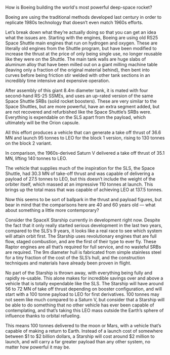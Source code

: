 How is Boeing building the world's most powerful deep-space rocket?

Boeing are using the traditional methods developed last century in order to replicate 1980s technology that doesn’t even match 1960s efforts.

Let’s break down what they’re actually doing so that you can get an idea what the issues are. Starting with the engines, Boeing are using old RS25 Space Shuttle main engines that run on hydrogen and oxygen. These are literally old engines from the Shuttle program, but have been modified to increase the thrust at the price of only being single use, no longer reusable like they were on the Shuttle. The main tank walls are huge slabs of aluminum alloy that have been milled out on a giant milling machine table (leaving only a fraction of the original material behind), then bent into curves before being friction stir welded with other tank sections in an incredibly time intensive and expensive operation.

After assembly of this giant 8.4m diameter tank, it is mated with four second-hand RS-25 SSMEs, and uses an up-rated version of the same Space Shuttle SRBs (solid rocket boosters). These are very similar to the Space Shuttles, but are more powerful, have an extra segment added, but are not recovered and refurbished like the Space Shuttle’s SRBs were. Everything is expendable on the SLS apart from the payload, which ultimately will be the Orion capsule.

All this effort produces a vehicle that can generate a take off thrust of 36.6 MN and launch 95 tonnes to LEO for the block 1 version, rising to 130 tonnes on the block 2 variant.

In comparison, the 1960s-derived Saturn V delivered a take off thrust of 35.1 MN, lifting 140 tonnes to LEO.

The vehicle that supplies much of the inspiration for the SLS, the Space Shuttle, had 30.3 MN of take-off thrust and was capable of delivering a payload of 27.5 tonnes to LEO, but this doesn’t include the weight of the orbiter itself, which massed at an impressive 110 tonnes at launch. This brings up the total mass that was capable of achieving LEO at 137.5 tonnes.

Now this seems to be sort of ballpark in the thrust and payload figures, but bear in mind that the comparisons here are 40 and 60 years old — what about something a little more contemporary?

Consider the SpaceX Starship currently in development right now. Despite the fact that it only really started serious development in the last two years, compared to the SLS’s 9 years, it looks like a real race to see which system will attain orbit first. The Starship uses revolutionary engines that are full flow, staged combustion, and are the first of their type to ever fly. These Raptor engines are all that’s required for full service, and no wasteful SRBs are required. The 9m diameter hull is fabricated from simple stainless steel for a tiny fraction of the cost of the SLS’s hull, and the construction techniques and materials have already been proven in flight.

No part of the Starship is thrown away, with everything being fully and rapidly re-usable. This alone makes for incredible savings over and above a vehicle that is totally expendable like the SLS. The Starship will have around 56 to 72 MN of take off thrust depending on booster configuration, and will start with a 100 tonne payload to LEO for first derivatives. 100 tonnes may not seem like much compared to a Saturn V, but consider that a Starship will be able to do something that no other vehicle has ever been capable of contemplating, and that’s taking this LEO mass outside the Earth’s sphere of influence thanks to orbital refueling.

This means 100 tonnes delivered to the moon or Mars, with a vehicle that’s capable of making a return to Earth. Instead of a launch cost of somewhere between $1 to $2 billion dollars, a Starship will cost around $2 million to launch, and will carry a far greater payload than any other system, no matter how powerful it may be.